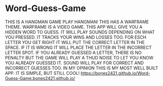 # Word-Guess-Game
THIS IS A HANGMAN GAME
PLAY HANGMAN!
THIS HAS A WARFRAME THEME.
WARFRAME IS A VIDEO GAME.
THIS APP WILL GIVE YOU A HIDDEN WORD TO GUESS.
IT WILL PLAY SOUNDS DEPENDING ON WHAT YOU PRESSED.
IT TRACKS YOUR WINS AND LOSSES TOO.
FOR ESCH LETTER YOU GET RIGHT IT WILL PUT THE CORRECT LETTER IN THE SPACE.
IF IT IS WRONG IT WILL PLACE THE LETTER IN THE INCORRECT LETTER SPOT.
IF YOU ALREADY GUESSED A LETTER, THERE IS NO PENALTY BUT THE GAME WILL PLAY A THUD NOISE TO LET YOU KNOW YOU ALREADY GUESSED IT.
SOUND WILL PLAY FOR CORRECT AND INCORRECT GUESSES TOO.
IN MY OPINION THIS IS MY MOST WELL BUILT APP.
IT IS SIMPLE, BUT STILL COOL!
https://bones2421.github.io/Word-Guess-Game.bones2421.github.io/
